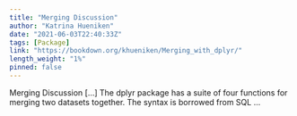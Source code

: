 ```yaml
---
title: "Merging Discussion"
author: "Katrina Hueniken"
date: "2021-06-03T22:40:33Z"
tags: [Package]
link: "https://bookdown.org/khueniken/Merging_with_dplyr/"
length_weight: "1%"
pinned: false
---
```


Merging Discussion [...] The dplyr package has a suite of four functions for merging two datasets together. The syntax is borrowed from SQL ...
